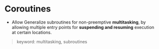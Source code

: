 # Coroutines

- Allow Generalize subroutines for non-preemptive **multitasking**, by allowing multiple entry points for **suspending and resuming** execution at certain locations.

> keyword: multitasking, subroutines


